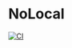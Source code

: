 # NoLocal
[![CI](https://github.com/davidtourino/nolocal/actions/workflows/test.yml/badge.svg?branch=master)](https://github.com/davidtourino/nolocal/actions/workflows/test.yml)
